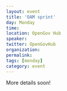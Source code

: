 ```yaml
---
layout: event
title: 'OAM sprint'
day: Monday
time: 
location: OpenGov Hub
speaker: 
twitter: OpenGovHub
organization: 
permalink: 
tags: [monday]
category: event
---
```


More details soon!